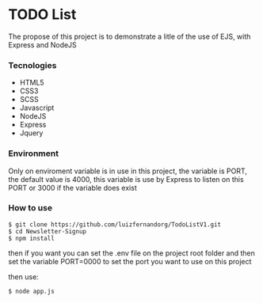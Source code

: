 # TODO List

The propose of this project is to demonstrate a litle of the use of EJS, with Express and NodeJS

### Tecnologies
- HTML5
- CSS3
- SCSS
- Javascript
- NodeJS
- Express
- Jquery

### Environment

Only on enviroment variable is in use in this project,
the variable is PORT, the default value is 4000, this
variable is use by Express to listen on this PORT or 3000
if the variable does exist

### How to use
````
$ git clone https://github.com/luizfernandorg/TodoListV1.git
$ cd Newsletter-Signup
$ npm install
````

then if you want you can set the .env file on the project root folder
and then set the variable PORT=0000 to set the port you want to use on
this project

then use:
````
$ node app.js
````